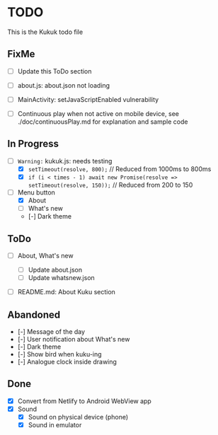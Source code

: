 # TODO

This is the Kukuk todo file


## FixMe
- [ ] Update this ToDo section
- [ ] about.js: about.json not loading
- [ ] MainActivity: setJavaScriptEnabled vulnerability
- [ ] Continuous play when not active on mobile device, see ./doc/continuousPlay.md for explanation and sample code


## In Progress
- [ ] `Warning:` kukuk.js: needs testing
    - [x] `setTimeout(resolve, 800);`  // Reduced from 1000ms to 800ms
    - [x] `if (i < times - 1) await new Promise(resolve => setTimeout(resolve, 150));`  // Reduced from 200 to 150
- [ ] Menu button
    - [x] About
    - [ ] What's new 
    - [-] Dark theme 


## ToDo
- [ ] About, What's new
    - [ ] Update about.json
    - [ ] Update whatsnew.json
- [ ] README.md: About Kuku section


## Abandoned
- [-] Message of the day
- [-] User notification about What's new
- [-] Dark theme
- [-] Show bird when kuku-ing
- [-] Analogue clock inside drawing


## Done
- [x] Convert from Netlify to Android WebView app
- [x] Sound
  - [x] Sound on physical device (phone)
  - [x] Sound in emulator
